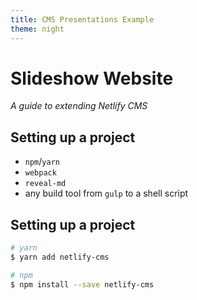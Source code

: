 ```yaml
---
title: CMS Presentations Example
theme: night
---
```

# Slideshow Website

*A guide to extending Netlify CMS*
<!--s-->
## Setting up a project

- `npm`/`yarn`
- `webpack`
- `reveal-md`
- any build tool from `gulp` to a shell script
<!--s-->
## Setting up a project

```sh
# yarn
$ yarn add netlify-cms

# npm
$ npm install --save netlify-cms
```
